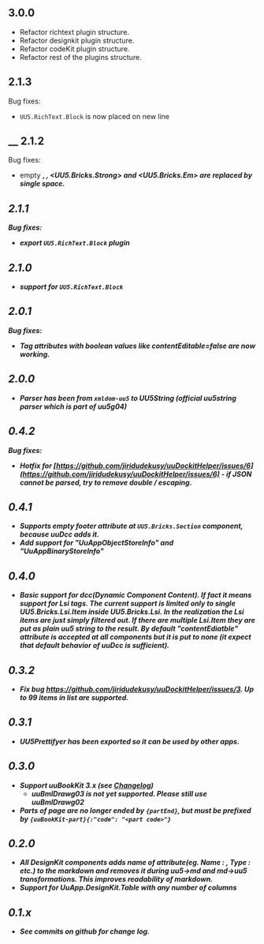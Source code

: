 3.0.0
-----
 - Refactor richtext plugin structure.
 - Refactor designkit plugin structure.
 - Refactor codeKit plugin structure.
 - Refactor rest of the plugins structure.

2.1.3
-----
Bug fixes:
 - `UU5.RichText.Block` is now placed on new line
 
 __
2.1.2
-----
Bug fixes:
 - empty <strong>, <em>, <UU5.Bricks.Strong> and <UU5.Bricks.Em> are replaced by single space.

2.1.1
-----
Bug fixes:
 - export `UU5.RichText.Block` plugin


2.1.0
-----
- support for `UU5.RichText.Block`

2.0.1
-----
Bug fixes:
 - Tag attributes with boolean values like contentEditable=false are now working.
 
2.0.0
-----
* Parser has been from `xmldom-uu5` to UU5String (official uu5string parser which is part of uu5g04)

0.4.2
-----

Bug fixes:
* Hotfix for [https://github.com/jiridudekusy/uuDockitHelper/issues/6](https://github.com/jiridudekusy/uuDockitHelper/issues/6) - if JSON cannot be parsed, try to remove double /  escaping. 

0.4.1
-----
* Supports empty footer attribute at `UU5.Bricks.Section` component, because uuDcc adds it.
* Add support for "UuAppObjectStoreInfo" and "UuAppBinaryStoreInfo" 
 
0.4.0
-----
* Basic support for dcc(Dynamic Component Content). If fact it means support for Lsi tags. The current support is limited only to single UU5.Bricks.Lsi.Item inside UU5.Bricks.Lsi. In the realization the Lsi items are just simply filtered out. If there are multiple Lsi.Item they are put as plain uu5 string to the result. By default "contentEdiatble" attribute is accepted at all components but it is put to none (it expect that default behavior of uuDcc is sufficient).

0.3.2
-----
* Fix bug https://github.com/jiridudekusy/uuDockitHelper/issues/3. Up to 99 items in list are supported.

0.3.1
-----
* UU5Prettifyer has been exported so it can be used by other apps.

0.3.0
-----
* Support uuBookKit 3.x (see [Changelog](https://uuos9.plus4u.net/uu-bookkitg01-main/78462435-e3f5c648e85f4319bd8fc25ea5be6c2c/book/page?code=rn_3))
  * uuBmlDrawg03 is not yet supported. Please still use uuBmlDrawg02 
* Parts of page are no longer ended by `{partEnd}`, but must be prefixed by `{uuBookKit-part}{:"code": "<part code>"}`

0.2.0
-----
* All DesignKit components adds name of attribute(eg. Name : , Type : etc.) to the markdown and removes it during uu5->md and md->uu5 transformations. This improves readability of markdown. 
* Support for UuApp.DesignKit.Table with any number of columns 

0.1.x
-----
* See commits on github for change log.
